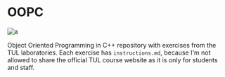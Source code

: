 # OOPC
![a](https://img.shields.io/badge/-C++-blue?logo=cplusplus)

Object Oriented Programming in C++ repository with exercises from the TUL laboratories.
Each exercise has `instructions.md`, because I'm not allowed to share the official TUL course website as it is only for students and staff.
